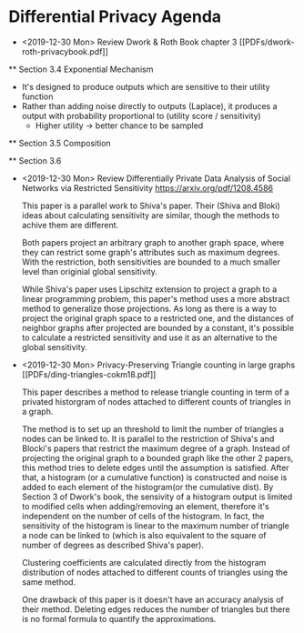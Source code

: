 # Differential Privacy Agenda

* <2019-12-30 Mon> Review Dwork & Roth Book chapter 3
  [[PDFs/dwork-roth-privacybook.pdf]]

** Section 3.4 Exponential Mechanism
   - It's designed to produce outputs which are sensitive to their utility function
   - Rather than adding noise directly to outputs (Laplace), it produces a output with probability proportional to (utility score / sensitivity)
     - Higher utility -> better chance to be sampled

** Section 3.5 Composition

** Section 3.6


* <2019-12-30 Mon> Review Differentially Private Data Analysis of Social Networks via Restricted Sensitivity
  https://arxiv.org/pdf/1208.4586

  This paper is a parallel work to Shiva's paper. Their (Shiva and Bloki) ideas about calculating sensitivity are similar, though the methods to achive them are different.

  Both papers project an arbitrary graph to another graph space, where they can restrict some graph's attributes such as maximum degrees. With the restriction, both sensitivities are bounded to a much smaller level than originial global sensitivity.

  While Shiva's paper uses Lipschitz extension to project a graph to a linear programming problem, this paper's method uses a more abstract method to generalize those projections. As long as there is a way to project the original graph space to a restricted one, and the distances of neighbor graphs after projected are bounded by a constant, it's possible to calculate a restricted sensitivity and use it as an alternative to the global sensitivity.


* <2019-12-30 Mon> Privacy-Preserving Triangle counting in large graphs
  [[PDFs/ding-triangles-cokm18.pdf]]

  This paper describes a method to release triangle counting in term of a privated historgram of nodes attached to different counts of triangles in a graph.

  The method is to set up an threshold to limit the number of triangles a nodes can be linked to. It is parallel to the restriction of Shiva's and Blocki's papers that restrict the maximum degree of a graph. Instead of projecting the original graph to a bounded graph like the other 2 papers, this method tries to delete edges until the assumption is satisfied. After that, a histogram (or a cumulative function) is constructed and noise is added to each element of the histogram(or the cumulative dist). By Section 3 of Dwork's book, the sensivity of a histogram output is limited to modified cells when adding/removing an element, therefore it's independent on the number of cells of the histogram. In fact, the sensitivity of the histogram is linear to the maximum number of triangle a node can be linked to (which is also equivalent to the square of number of degrees as described Shiva's paper).

  Clustering coefficients are calculated directly from the histogram distribution of nodes attached to different counts of triangles using the same method.

  One drawback of this paper is it doesn't have an accuracy analysis of their method. Deleting edges reduces the number of triangles but there is no formal formula to quantify the approximations.
